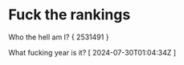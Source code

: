 # Fuck the rankings

Who the hell am I?
{ 2531491 }

What fucking year is it?
[ 2024-07-30T01:04:34Z ]
